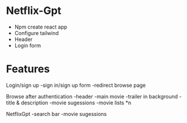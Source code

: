 # Netflix-Gpt
- Npm create react app
- Configure tailwind
- Header
- Login form






# Features
Login/sign up
  -sign in/sign up form
  -redirect browse page

Browse after authentication
  -header
  -main movie
     -trailer in background
     -title & description
     -movie sugessions
        -movie lists *n

NetflixGpt
  -search bar
  -movie sugessions